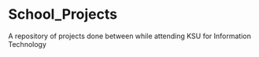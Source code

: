 # School_Projects
A repository of projects done between while attending KSU for Information Technology
